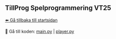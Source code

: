 ## TillProg Spelprogrammering VT25

[⬅️ Gå tillbaka till startsidan](../../README.md)

👾 Gå till koden: [main.py](main.py) | [player.py](player.py)


